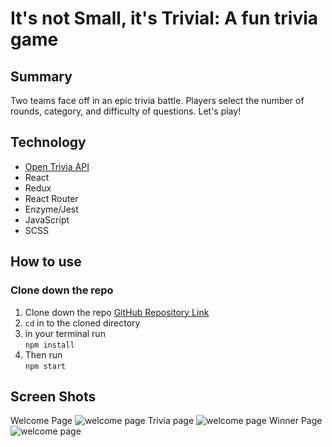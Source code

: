 # It's not Small, it's Trivial: A fun trivia game

## Summary

Two teams face off in an epic trivia battle. Players select the number of rounds, category, and difficulty of questions. Let's play!

## Technology  
- [Open Trivia API](https://opentdb.com/api_config.php)
- React
- Redux
- React Router
- Enzyme/Jest
- JavaScript
- SCSS

## How to use
### Clone down the repo

1. Clone down the repo [GitHub Repository Link](https://github.com/sschipke/trivial)
2. `cd` in to the cloned directory
3. in your terminal run  
                          `npm install`
4. Then run   
              `npm start`

## Screen Shots

Welcome Page
![welcome page](./DOCS/form.png)
Trivia page
![welcome page](./DOCS/question.png)
Winner Page
![welcome page](./DOCS/winner.png)
